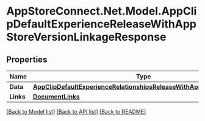 # AppStoreConnect.Net.Model.AppClipDefaultExperienceReleaseWithAppStoreVersionLinkageResponse

## Properties

Name | Type | Description | Notes
------------ | ------------- | ------------- | -------------
**Data** | [**AppClipDefaultExperienceRelationshipsReleaseWithAppStoreVersionData**](AppClipDefaultExperienceRelationshipsReleaseWithAppStoreVersionData.md) |  | 
**Links** | [**DocumentLinks**](DocumentLinks.md) |  | 

[[Back to Model list]](../README.md#documentation-for-models) [[Back to API list]](../README.md#documentation-for-api-endpoints) [[Back to README]](../README.md)


